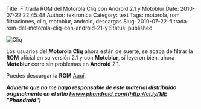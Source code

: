 Title: Filtrada ROM del Motorola Cliq con Android 2.1 y Motoblur
Date: 2010-07-22 22:45:48
Author: tektronica
Category: text
Tags: motorola, rom, filtraciones, cliq, motoblur, android, descargas
Slug: 2010-07-22-filtrada-rom-del-motorola-cliq-con-android-21-y
Status: published

![Cliq](http://phandroid.com/wp-content/uploads/2010/07/thumb_tall_Cliq-2.1-leak_0.JPG)



</p>

Los usuarios del **Motorola Cliq** ahora están de suerte, se acaba de
filtrar la **ROM** oficial en su versión 2.1 y con **Motoblur**, sí
leyeron bien, ahora **Motoblur** corre sin problemas en **Android** 2.1.



</p>

Puedes descargar la **ROM**
[Aquí](http://cl.ly/1jnc "morrison-2025-update-signed.zip").



</p>

***Advierto que no me hago responsable de este material distribuido
originalmente en el sitio
[www.phandroid.com](http://cl.ly/1jlE "Phandroid")***

</p>

